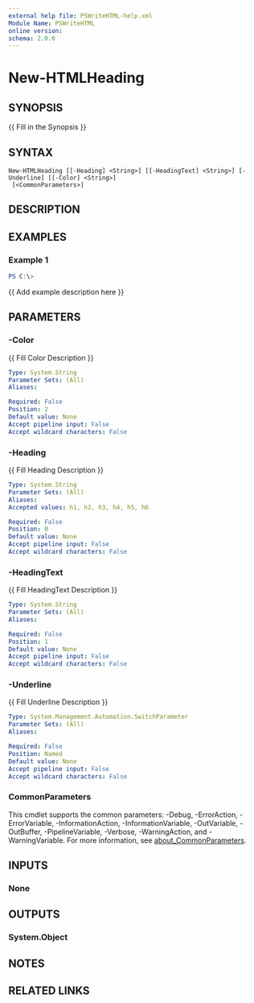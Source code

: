 ```yaml
---
external help file: PSWriteHTML-help.xml
Module Name: PSWriteHTML
online version:
schema: 2.0.0
---
```


# New-HTMLHeading

## SYNOPSIS
{{ Fill in the Synopsis }}

## SYNTAX

```
New-HTMLHeading [[-Heading] <String>] [[-HeadingText] <String>] [-Underline] [[-Color] <String>]
 [<CommonParameters>]
```

## DESCRIPTION


## EXAMPLES

### Example 1
```powershell
PS C:\> 
```

{{ Add example description here }}

## PARAMETERS

### -Color
{{ Fill Color Description }}

```yaml
Type: System.String
Parameter Sets: (All)
Aliases:

Required: False
Position: 2
Default value: None
Accept pipeline input: False
Accept wildcard characters: False
```

### -Heading
{{ Fill Heading Description }}

```yaml
Type: System.String
Parameter Sets: (All)
Aliases:
Accepted values: h1, h2, h3, h4, h5, h6

Required: False
Position: 0
Default value: None
Accept pipeline input: False
Accept wildcard characters: False
```

### -HeadingText
{{ Fill HeadingText Description }}

```yaml
Type: System.String
Parameter Sets: (All)
Aliases:

Required: False
Position: 1
Default value: None
Accept pipeline input: False
Accept wildcard characters: False
```

### -Underline
{{ Fill Underline Description }}

```yaml
Type: System.Management.Automation.SwitchParameter
Parameter Sets: (All)
Aliases:

Required: False
Position: Named
Default value: None
Accept pipeline input: False
Accept wildcard characters: False
```

### CommonParameters
This cmdlet supports the common parameters: -Debug, -ErrorAction, -ErrorVariable, -InformationAction, -InformationVariable, -OutVariable, -OutBuffer, -PipelineVariable, -Verbose, -WarningAction, and -WarningVariable. For more information, see [about_CommonParameters](http://go.microsoft.com/fwlink/?LinkID=113216).

## INPUTS

### None

## OUTPUTS

### System.Object
## NOTES

## RELATED LINKS
